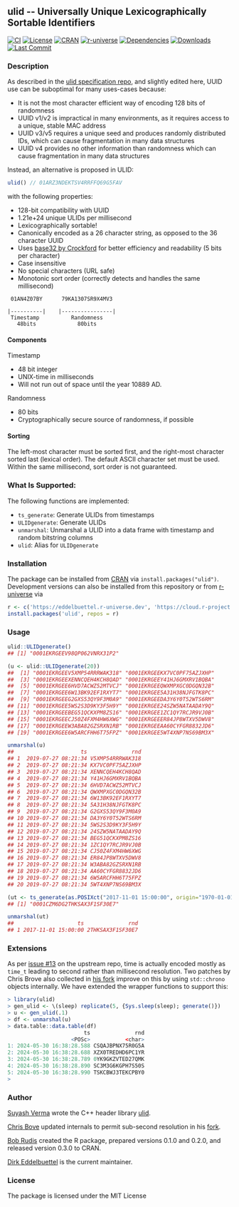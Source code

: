 
## ulid -- Universally Unique Lexicographically Sortable Identifiers

[![CI](https://github.com/eddelbuettel/ulid/actions/workflows/ci.yaml/badge.svg)](https://github.com/eddelbuettel/ulid/actions/workflows/ci.yaml)
[![License](https://img.shields.io/badge/License-MIT-blue.svg)](https://opensource.org/license/mit)
[![CRAN](https://www.r-pkg.org/badges/version/ulid)](https://cran.r-project.org/package=ulid)
[![r-universe](https://eddelbuettel.r-universe.dev/badges/ulid)](https://eddelbuettel.r-universe.dev/ulid)
[![Dependencies](https://tinyverse.netlify.app/badge/ulid)](https://cran.r-project.org/package=ulid)
[![Downloads](https://cranlogs.r-pkg.org/badges/ulid?color=brightgreen)](https://www.r-pkg.org:443/pkg/ulid)
[![Last Commit](https://img.shields.io/github/last-commit/eddelbuettel/ulid)](https://github.com/eddelbuettel/ulid)


### Description

As described in the [ulid specification repo](https://github.com/ulid/spec),
and slightly edited here, UUID use can be suboptimal for many uses-cases because:

  - It is not the most character efficient way of encoding 128 bits of randomness
  - UUID v1/v2 is impractical in many environments, as it requires access to a unique, stable MAC address
  - UUID v3/v5 requires a unique seed and produces randomly distributed IDs, which can cause fragmentation in many data structures
  - UUID v4 provides no other information than randomness which can cause fragmentation in many data structures

Instead, an alternative is proposed in ULID:

``` javascript
ulid() // 01ARZ3NDEKTSV4RRFFQ69G5FAV
```

with the following properties:

  - 128-bit compatibility with UUID
  - 1.21e+24 unique ULIDs per millisecond
  - Lexicographically sortable\!
  - Canonically encoded as a 26 character string, as opposed to the 36 character UUID
  - Uses [base32 by Crockford](https://www.crockford.com/base32.html) for better efficiency and readability (5 bits per character)
  - Case insensitive
  - No special characters (URL safe)
  - Monotonic sort order (correctly detects and handles the same millisecond)


```
 01AN4Z07BY      79KA1307SR9X4MV3

|----------|    |----------------|
 Timestamp          Randomness
   48bits             80bits
```

#### Components

Timestamp

- 48 bit integer
- UNIX-time in milliseconds
- Will not run out of space until the year 10889 AD.

Randomness

- 80 bits
- Cryptographically secure source of randomness, if possible

#### Sorting

The left-most character must be sorted first, and the right-most
character sorted last (lexical order). The default ASCII character set
must be used. Within the same millisecond, sort order is not guaranteed.

### What Is Supported:

The following functions are implemented:

  - `ts_generate`: Generate ULIDs from timestamps
  - `ULIDgenerate`: Generate ULIDs
  - `unmarshal`: Unmarshal a ULID into a data frame with timestamp and random bitstring columns
  - `ulid`: Alias for `ULIDgenerate`

### Installation

The package can be installed from [CRAN](https://cran.r-project.org) via `install.packages("ulid")`.
Development versions can also be installed from this repository or from
[r-universe](https://eddelbuettel.r-universe.dev/ulid) via

```r
r <- c('https://eddelbuettel.r-universe.dev', 'https://cloud.r-project.org')
install.packages('ulid', repos = r)
```

### Usage

``` r
ulid::ULIDgenerate()
## [1] "0001EKRGEEV98QP062VNRX31P2"

(u <- ulid::ULIDgenerate(20))
##  [1] "0001EKRGEEV5XMP54RRRWAK318" "0001EKRGEEKX7VC0PF75AZJXHP"
##  [3] "0001EKRGEEXENNCQEH4KCH8QAD" "0001EKRGEEY41HJ6GMXRV1BQBA"
##  [5] "0001EKRGEE6HVD7ACWZ52MTVCJ" "0001EKRGEEQWXMPXGC0DGQN32B"
##  [7] "0001EKRGEE6W13BK92EF1RXYT7" "0001EKRGEE5A31H38NJFGTK8PC"
##  [9] "0001EKRGEEG2GXS53QY9F3M0A9" "0001EKRGEEDA3Y6Y0T52WTS6RM"
## [11] "0001EKRGEE5WS2S3D9KY3F5H9Y" "0001EKRGEE24SZW5NATAADAY9Q"
## [13] "0001EKRGEEBEG51QCKXPM8ZS16" "0001EKRGEE1ZC1QY7RCJR9VJ0B"
## [15] "0001EKRGEECJ50Z4FXM4HW6XWG" "0001EKRGEEER84JP8WTXV5DWV8"
## [17] "0001EKRGEEW3ABA82GZSRXN1RB" "0001EKRGEEAA60CYFGR8832JD6"
## [19] "0001EKRGEE6W5ARCFHH6T75FPZ" "0001EKRGEE5WT4XNP7NS69BM3X"

unmarshal(u)
##                     ts              rnd
## 1  2019-07-27 08:21:34 V5XMP54RRRWAK318
## 2  2019-07-27 08:21:34 KX7VC0PF75AZJXHP
## 3  2019-07-27 08:21:34 XENNCQEH4KCH8QAD
## 4  2019-07-27 08:21:34 Y41HJ6GMXRV1BQBA
## 5  2019-07-27 08:21:34 6HVD7ACWZ52MTVCJ
## 6  2019-07-27 08:21:34 QWXMPXGC0DGQN32B
## 7  2019-07-27 08:21:34 6W13BK92EF1RXYT7
## 8  2019-07-27 08:21:34 5A31H38NJFGTK8PC
## 9  2019-07-27 08:21:34 G2GXS53QY9F3M0A9
## 10 2019-07-27 08:21:34 DA3Y6Y0T52WTS6RM
## 11 2019-07-27 08:21:34 5WS2S3D9KY3F5H9Y
## 12 2019-07-27 08:21:34 24SZW5NATAADAY9Q
## 13 2019-07-27 08:21:34 BEG51QCKXPM8ZS16
## 14 2019-07-27 08:21:34 1ZC1QY7RCJR9VJ0B
## 15 2019-07-27 08:21:34 CJ50Z4FXM4HW6XWG
## 16 2019-07-27 08:21:34 ER84JP8WTXV5DWV8
## 17 2019-07-27 08:21:34 W3ABA82GZSRXN1RB
## 18 2019-07-27 08:21:34 AA60CYFGR8832JD6
## 19 2019-07-27 08:21:34 6W5ARCFHH6T75FPZ
## 20 2019-07-27 08:21:34 5WT4XNP7NS69BM3X

(ut <- ts_generate(as.POSIXct("2017-11-01 15:00:00", origin="1970-01-01")))
## [1] "0001CZM6DG2THKSAX3F1SF30E7"

unmarshal(ut)
##                    ts              rnd
## 1 2017-11-01 15:00:00 2THKSAX3F1SF30E7
```

### Extensions

As per [issue #13](https://github.com/suyash/ulid/issues/13) on the upstream repo, time is actually
encoded mostly as `time_t` leading to second rather than millisecond resolution. Two patches by
Chris Brove also collected in [his fork](https://github.com/ChrisBove/ulid) improve on this by using
`std::chrono` objects internally.  We have extended the wrapper functions to support this:

```r
> library(ulid)
> gen_ulid <- \(sleep) replicate(5, {Sys.sleep(sleep); generate()})
> u <- gen_ulid(.1)
> df <- unmarshal(u)
> data.table::data.table(df)
                        ts              rnd
                    <POSc>           <char>
1: 2024-05-30 16:38:28.588 CSQAJBPNX75R0G5A
2: 2024-05-30 16:38:28.688 XZX0TREDHD6PC1YR
3: 2024-05-30 16:38:28.789 0YK9GKZVTED27QMK
4: 2024-05-30 16:38:28.890 SC3M3G6KGPH7S50S
5: 2024-05-30 16:38:28.990 TSKCBWJ3TEKCPBY0
>
```

### Author

[Suyash Verma](https://github.com/suyash) wrote the C++ header library
[ulid](https://github.com/suyash/ulid).

[Chris Bove](https://github.com/ChrisBove) updated internals to permit sub-second resolution in his
[fork](https://github.com/ChrisBove/ulid).

[Bob Rudis](https://rud.is) created the R package, prepared versions 0.1.0 and 0.2.0, and released version 0.3.0 to CRAN.

[Dirk Eddelbuettel](https://dirk.eddelbuettel.com) is the current maintainer.

### License

The package is licensed under the MIT License
